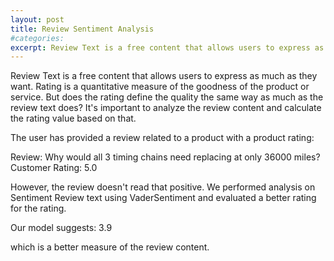 ```yaml
---
layout: post
title: Review Sentiment Analysis
#categories:
excerpt: Review Text is a free content that allows users to express as much as they want. Rating is a quantitative measure of the goodness of the product or service. But does the rating define the quality the same way as much as the review text does? It's important to analyze the review content and calculate the rating value based on that......
---
```

Review Text is a free content that allows users to express as much as they want. Rating is a quantitative measure of the goodness of the product or service. But does the rating define the quality the same way as much as the review text does?
It's important to analyze the review content and calculate the rating value based on that.

The user has provided a review related to a product with a product rating:

Review: Why would all 3 timing chains need replacing at only 36000 miles?
Customer Rating: 5.0

However, the review doesn't read that positive.
We performed analysis on Sentiment Review text using VaderSentiment and evaluated a better rating for the rating.

Our model suggests: 3.9

which is a better measure of the review content.
